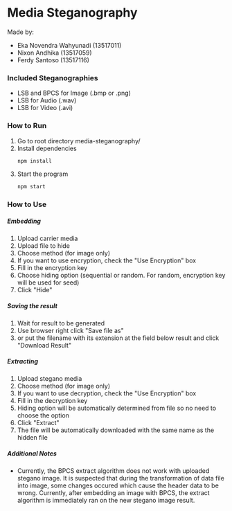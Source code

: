 # Media Steganography

Made by:
- Eka Novendra Wahyunadi (13517011)
- Nixon Andhika (13517059)
- Ferdy Santoso (13517116)

### Included Steganographies
- LSB and BPCS for Image (.bmp or .png)
- LSB for Audio (.wav)
- LSB for Video (.avi)

### How to Run
1. Go to root directory media-steganography/
2. Install dependencies
    ```sh
    npm install
    ```
3. Start the program
    ```sh
    npm start
    ```

### How to Use
##### Embedding
1. Upload carrier media
2. Upload file to hide
3. Choose method (for image only)
4. If you want to use encryption, check the "Use Encryption" box
5. Fill in the encryption key
6. Choose hiding option (sequential or random. For random, encryption key will be used for seed)
7. Click "Hide"

##### Saving the result
1. Wait for result to be generated
2. Use browser right click "Save file as"
3. or put the filename with its extension at the field below result and click "Download Result"

##### Extracting
1. Upload stegano media
2. Choose method (for image only)
3. If you want to use decryption, check the "Use Encryption" box
4. Fill in the decryption key
5. Hiding option will be automatically determined from file so no need to choose the option
6. Click "Extract"
7. The file will be automatically downloaded with the same name as the hidden file

##### Additional Notes
- Currently, the BPCS extract algorithm does not work with uploaded stegano image. It is suspected that during the transformation of data file into image, some changes occured which cause the header data to be wrong. Currently, after embedding an image with BPCS, the extract algorithm is immediately ran on the new stegano image result.